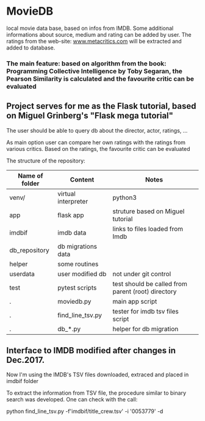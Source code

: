 # MovieDB
local movie data base, based on infos from IMDB. 
Some additional informations about source, medium and rating can be added by user.
The ratings from the web-site: www.metacritics.com will be extracted and added to database.
### The main feature: based on algorithm from the book: Programming Collective Intelligence by Toby Segaran, the Pearson Similarity is calculated and the favourite critic can be evaluated

## Project serves for me as the Flask tutorial, based on Miguel Grinberg's "Flask mega tutorial" 

The user should be able to query db about the director, actor, ratings, ...

As main option user can compare her own ratings with the ratings from various critics.
Based on the ratings, the favourite critic can be evaluated

The structure of the repository:

| Name of folder | Content | Notes |
| ---- | ---- | ---- |
| venv/ | virtual interpreter | python3 |
| app | flask app | struture based on Miguel tutorial |
| imdbif | imdb data | links to files loaded from Imdb |
| db_repository | db migrations data |  |
| helper | some routines |  |
| userdata | user modified db | not under git control |
| test | pytest scripts | test should be called from parent (root) directory | 
| . | moviedb.py | main app script |
| . | find_line_tsv.py | tester for imdb tsv files script |
| . | db_*.py | helper for db migration |

## Interface to IMDB modified after changes in Dec.2017. 
Now I'm using the IMDB's TSV files downloaded, extraced and placed in imdbif folder

To extract the information from TSV file, the procedure similar to binary search was developed. 
One can check with the call:

python find_line_tsv.py -f'imdbif/title_crew.tsv' -i '0053779'  -d

